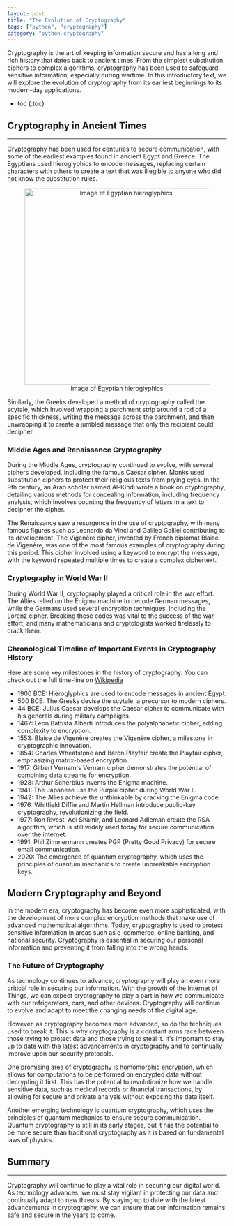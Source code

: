 ```yaml
---
layout: post
title: "The Evolution of Cryptography"
tags: ["python", "cryptography"]
category: "python-cryptography"
---
```


Cryptography is the art of keeping information secure and has a long and rich history that dates back to ancient times. From the simplest substitution ciphers to complex algorithms, cryptography has been used to safeguard sensitive information, especially during wartime. In this introductory text, we will explore the evolution of cryptography from its earliest beginnings to its modern-day applications.

* toc
{:toc}

## Cryptography in Ancient Times

---

Cryptography has been used for centuries to secure communication, with some of the earliest examples found in ancient Egypt and Greece. The Egyptians used hieroglyphics to encode messages, replacing certain characters with others to create a text that was illegible to anyone who did not know the substitution rules. 

<!-- text-align: right -->
<figure style="text-align: center; display: block">
    <img width="450" height="450" src="https://images.unsplash.com/photo-1664218018646-f009f078d9fd?ixlib=rb-4.0.3&ixid=MnwxMjA3fDB8MHxwaG90by1wYWdlfHx8fGVufDB8fHx8&auto=format&fit=crop&w=1332&q=80" alt="Image of Egyptian hieroglyphics">
    <figcaption>Image of Egyptian hieroglyphics</figcaption>
</figure>

Similarly, the Greeks developed a method of cryptography called the scytale, which involved wrapping a parchment strip around a rod of a specific thickness, writing the message across the parchment, and then unwrapping it to create a jumbled message that only the recipient could decipher.


### Middle Ages and Renaissance Cryptography

During the Middle Ages, cryptography continued to evolve, with several ciphers developed, including the famous Caesar cipher. Monks used substitution ciphers to protect their religious texts from prying eyes. In the 9th century, an Arab scholar named Al-Kindi wrote a book on cryptography, detailing various methods for concealing information, including frequency analysis, which involves counting the frequency of letters in a text to decipher the cipher.

The Renaissance saw a resurgence in the use of cryptography, with many famous figures such as Leonardo da Vinci and Galileo Galilei contributing to its development. The Vigenère cipher, invented by French diplomat Blaise de Vigenère, was one of the most famous examples of cryptography during this period. This cipher involved using a keyword to encrypt the message, with the keyword repeated multiple times to create a complex ciphertext.

### Cryptography in World War II

During World War II, cryptography played a critical role in the war effort. The Allies relied on the Enigma machine to decode German messages, while the Germans used several encryption techniques, including the Lorenz cipher. Breaking these codes was vital to the success of the war effort, and many mathematicians and cryptologists worked tirelessly to crack them.

### Chronological Timeline of Important Events in Cryptography History

Here are some key milestones in the history of cryptography. You can check out the full time-line on <a href="https://en.wikipedia.org/wiki/Timeline_of_cryptography" target="_new">Wikipedia</a>

- 1900 BCE: Hieroglyphics are used to encode messages in ancient Egypt.
- 500 BCE: The Greeks devise the scytale, a precursor to modern ciphers.
- 44 BCE: Julius Caesar develops the Caesar cipher to communicate with his generals during military campaigns.
- 1467: Leon Battista Alberti introduces the polyalphabetic cipher, adding complexity to encryption.
- 1553: Blaise de Vigenère creates the Vigenère cipher, a milestone in cryptographic innovation.
- 1854: Charles Wheatstone and Baron Playfair create the Playfair cipher, emphasizing matrix-based encryption.
- 1917: Gilbert Vernam's Vernam cipher demonstrates the potential of combining data streams for encryption.
- 1928: Arthur Scherbius invents the Enigma machine.
- 1941: The Japanese use the Purple cipher during World War II.
- 1942: The Allies achieve the unthinkable by cracking the Enigma code.
- 1976: Whitfield Diffie and Martin Hellman introduce public-key cryptography, revolutionizing the field.
- 1977: Ron Rivest, Adi Shamir, and Leonard Adleman create the RSA algorithm, which is still widely used today for secure communication over the internet.
- 1991: Phil Zimmermann creates PGP (Pretty Good Privacy) for secure email communication.
- 2020: The emergence of quantum cryptography, which uses the principles of quantum mechanics to create unbreakable encryption keys.


## Modern Cryptography and Beyond

In the modern era, cryptography has become even more sophisticated, with the development of more complex encryption methods that make use of advanced mathematical algorithms. Today, cryptography is used to protect sensitive information in areas such as e-commerce, online banking, and national security. Cryptography is essential in securing our personal information and preventing it from falling into the wrong hands.

### The Future of Cryptography

As technology continues to advance, cryptography will play an even more critical role in securing our information. With the growth of the Internet of Things, we can expect cryptography to play a part in how we communicate with our refrigerators, cars, and other devices. Cryptography will continue to evolve and adapt to meet the changing needs of the digital age.

However, as cryptography becomes more advanced, so do the techniques used to break it. This is why cryptography is a constant arms race between those trying to protect data and those trying to steal it. It's important to stay up to date with the latest advancements in cryptography and to continually improve upon our security protocols.

One promising area of cryptography is homomorphic encryption, which allows for computations to be performed on encrypted data without decrypting it first. This has the potential to revolutionize how we handle sensitive data, such as medical records or financial transactions, by allowing for secure and private analysis without exposing the data itself.

Another emerging technology is quantum cryptography, which uses the principles of quantum mechanics to ensure secure communication. Quantum cryptography is still in its early stages, but it has the potential to be more secure than traditional cryptography as it is based on fundamental laws of physics.

## Summary

---

Cryptography will continue to play a vital role in securing our digital world. As technology advances, we must stay vigilant in protecting our data and continually adapt to new threats. By staying up to date with the latest advancements in cryptography, we can ensure that our information remains safe and secure in the years to come.